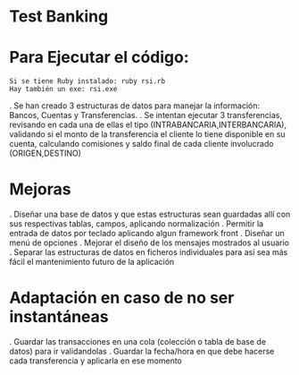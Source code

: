 # Test Banking

# Para Ejecutar el código:
    Si se tiene Ruby instalado: ruby rsi.rb
    Hay también un exe: rsi.exe

. Se han creado 3 estructuras de datos para manejar la información: Bancos, Cuentas y Transferencias.
. Se intentan ejecutar 3 transferencias, revisando en cada una de ellas el tipo (INTRABANCARIA,INTERBANCARIA), validando si el monto de la transferencia el cliente lo tiene disponible en su cuenta, calculando comisiones y saldo final de cada cliente involucrado (ORIGEN,DESTINO)

# Mejoras
. Diseñar una base de datos y que estas estructuras sean guardadas allí con sus respectivas tablas, campos, aplicando normalización
. Permitir la entrada de datos por teclado aplicando algun framework front
. Diseñar un menú de opciones
. Mejorar el diseño de los mensajes mostrados al usuario
. Separar las estructuras de datos en ficheros individuales para así sea más fácil el mantenimiento futuro de la aplicación

# Adaptación en caso de no ser instantáneas
. Guardar las transacciones en una cola (colección o tabla de base de datos) para ir validandolas
. Guardar la fecha/hora en que debe hacerse cada transferencia y aplicarla en ese momento








